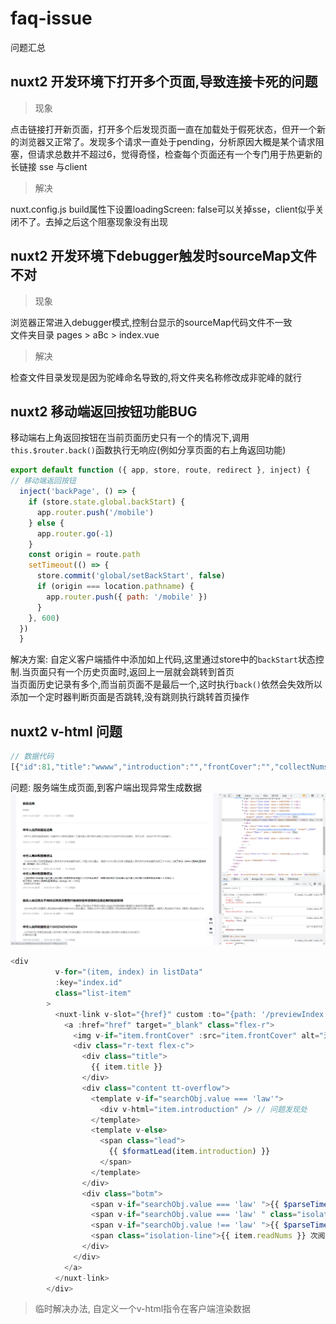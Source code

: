 # faq-issue

问题汇总

## nuxt2 开发环境下打开多个页面,导致连接卡死的问题

> 现象  

点击链接打开新页面，打开多个后发现页面一直在加载处于假死状态，但开一个新的浏览器又正常了。发现多个请求一直处于pending，分析原因大概是某个请求阻塞，但请求总数并不超过6，觉得奇怪，检查每个页面还有一个专门用于热更新的长链接 sse 与client

> 解决  

nuxt.config.js build属性下设置loadingScreen: false可以关掉sse，client似乎关闭不了。去掉之后这个阻塞现象没有出现

## nuxt2 开发环境下debugger触发时sourceMap文件不对

> 现象  

浏览器正常进入debugger模式,控制台显示的sourceMap代码文件不一致  
文件夹目录 pages > aBc > index.vue  

> 解决  

检查文件目录发现是因为驼峰命名导致的,将文件夹名称修改成非驼峰的就行  

## nuxt2 移动端返回按钮功能BUG

移动端右上角返回按钮在当前页面历史只有一个的情况下,调用`this.$router.back()`函数执行无响应(例如分享页面的右上角返回功能)

```js
export default function ({ app, store, route, redirect }, inject) {
// 移动端返回按钮
  inject('backPage', () => {
    if (store.state.global.backStart) {
      app.router.push('/mobile')
    } else {
      app.router.go(-1)
    }
    const origin = route.path
    setTimeout(() => {
      store.commit('global/setBackStart', false)
      if (origin === location.pathname) {
        app.router.push({ path: '/mobile' })
      }
    }, 600)
  })
  }
```

解决方案: 自定义客户端插件中添加如上代码,这里通过store中的`backStart`状态控制.当页面只有一个历史页面时,返回上一层就会跳转到首页  
当页面历史记录有多个,而当前页面不是最后一个,这时执行`back()`依然会失效所以添加一个定时器判断页面是否跳转,没有跳则执行跳转首页操作

## nuxt2 v-html 问题

```js
// 数据代码
[{"id":81,"title":"wwww","introduction":"","frontCover":"","collectNums":0,"readNums":3,"createTime":"2022-11-11 04:15:19","time":"104天前","issuedBy":"sdfsdf","issuedDate":"2023-01-09","executeDate":"2023-01-09","levelText":null},{"id":79,"title":"新民法典","introduction":"AAAA","frontCover":"","collectNums":0,"readNums":3,"createTime":"2022-12-14 16:58:05","time":"70天前","issuedBy":"人大常委会","issuedDate":"2022-10-01","executeDate":"2021-10-01","levelText":null},{"id":78,"title":"中华人民共和国民法典","introduction":"《中华人民共和国民法典》已由中华人民共和国第十三届全国人民代表大会第三次会议于2020年5月28日通过，现予公布，自2021年1月1日起施行。","frontCover":"","collectNums":0,"readNums":23,"createTime":"2022-11-11 04:15:19","time":"104天前","issuedBy":"全国人民代表大会","issuedDate":"2020-05-27","executeDate":"2020-12-31","levelText":"宪法"},{"id":82,"title":"中华人民共和国商标法","introduction":"<p>（1982年8月23日第五届全国人民代表大会常务委员会第二十四次会议通过　根据1993年2月22日第七届全国人民代表大会常务委员会第三十次会议《<a class=\"alink\">关于修改〈中华人民共和国<span id=\"cus_2\" class=\"hitClass\">商标法</span>〉的决定</a>》第一次修正</p>\n<p>【修改后的文案】</p>","frontCover":"","collectNums":0,"readNums":17,"createTime":"2023-02-23 14:20:22","time":"2小时前","issuedBy":"全国人民代表大会","issuedDate":"2020-02-01","executeDate":"2021-01-02","levelText":"宪法"},{"id":83,"title":"最高人民法院关于商标法修改决定施行后商标案件管辖和法律适用问题的解释","introduction":"<p style=\"text-align: center;\">最高人民法院关于商标法修改决定施行后商标案件管辖和法律适用问题的解释</p>\n<p>（2014年2月10日最高人民法院审判委员会第1606次会议通过，根据2020年12月23日最高人民法院审判委员会第1823次会议通过的《最高人民法院关于修改〈最高人民法院关于审理侵犯专利权纠纷案件应用法律若干问题的解释（二）〉等十八件知识产权类司法解释的决定》修正）<br>为正确审理商标案件，根据2013年8月30日第十二届全国人民代表大会常务委员会第四次会议《关于修改〈中华人民共和国商标法〉的决定》和重新公布的《中华人民共和国商标法》《中华人民共和国民事诉讼法》和《中华人民共和国行政诉讼法》等法律的规定，就人民法院审理商标案件有关管辖和法律适用等问题，制定本解释。</p>\n<p>新增修改</p>","frontCover":"","collectNums":0,"readNums":6,"createTime":"2023-02-23 14:35:43","time":"1小时前","issuedBy":"全国人民代表大会常务委员会","issuedDate":"2010-04-16","executeDate":"2011-01-10","levelText":null},{"id":76,"title":"中华人民共和国刑法11243234234234234","introduction":"<p>（1979年7月1日第五届全国人民代表大会第二次会议通过 1997年3月14日第八届全国人民代表大会第五次会议修订）</p>\n<p>打算科技大厦</p>","frontCover":"","collectNums":0,"readNums":17,"createTime":"2022-11-11 04:15:19","time":"104天前","issuedBy":"全国人民代表大会","issuedDate":"1979-06-30","executeDate":"1979-06-30","levelText":"法律"}]
```

问题: 服务端生成页面,到客户端出现异常生成数据  
![img](./images/2023-02-23_164003-isss.png)

```js
<div
          v-for="(item, index) in listData"
          :key="index.id"
          class="list-item"
        >
          <nuxt-link v-slot="{href}" custom :to="{path: '/previewIndex', query: {search: item.id, preview:searchObj.id }}">
            <a :href="href" target="_blank" class="flex-r">
              <img v-if="item.frontCover" :src="item.frontCover" alt="法图咨询">
              <div class="r-text flex-c">
                <div class="title">
                  {{ item.title }}
                </div>
                <div class="content tt-overflow">
                  <template v-if="searchObj.value === 'law'">
                    <div v-html="item.introduction" /> // 问题发现处
                  </template>
                  <template v-else>
                    <span class="lead">
                      {{ $formatLead(item.introduction) }}
                    </span>
                  </template>
                </div>
                <div class="botm">
                  <span v-if="searchObj.value === 'law' ">{{ $parseTime(item.executeDate) + ' 执行' }}</span>
                  <span v-if="searchObj.value === 'law' " class="isolation-line">{{ $parseTime(item.issuedDate) + ' 颁布' }}</span>
                  <span v-if="searchObj.value !== 'law' ">{{ $parseTime(item.createTime) }}</span>
                  <span class="isolation-line">{{ item.readNums }} 次阅读</span>
                </div>
              </div>
            </a>
          </nuxt-link>
        </div>
```

> 临时解决办法, 自定义一个v-html指令在客户端渲染数据
